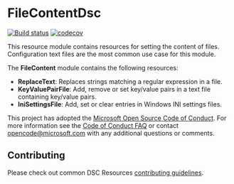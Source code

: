 # FileContentDsc

[![Build status](https://ci.appveyor.com/api/projects/status/b3vo36jocq0tvojw?svg=true)](https://ci.appveyor.com/project/PlagueHO/filecontentdsc)
[![codecov](https://codecov.io/gh/PlagueHO/FileContentDsc/branch/dev/graph/badge.svg)](https://codecov.io/gh/PlagueHO/FileContentDsc)

This resource module contains resources for setting the content of files.
Configuration text files are the most common use case for this module.

The **FileContent** module contains the following resources:

- **ReplaceText**: Replaces strings matching a regular expression in a file.
- **KeyValuePairFile**: Add, remove or set key/value pairs in a text file containing
  key/value pairs.
- **IniSettingsFile**: Add, set or clear entries in Windows INI settings files.

This project has adopted the [Microsoft Open Source Code of Conduct](https://opensource.microsoft.com/codeofconduct/).
For more information see the [Code of Conduct FAQ](https://opensource.microsoft.com/codeofconduct/faq/)
or contact [opencode@microsoft.com](mailto:opencode@microsoft.com) with any
additional questions or comments.

## Contributing

Please check out common DSC Resources [contributing guidelines](https://github.com/PowerShell/DscResource.Kit/blob/master/CONTRIBUTING.md).
